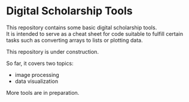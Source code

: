 # Digital Scholarship Tools  

This repository contains some basic digital scholarship tools.  
It is intended to serve as a cheat sheet for code suitable to fulfill certain
tasks such as converting arrays to lists or plotting data.   

This repository is under construction.  

So far, it covers two topics:
- image processing
- data visualization

 More tools are in preparation.
